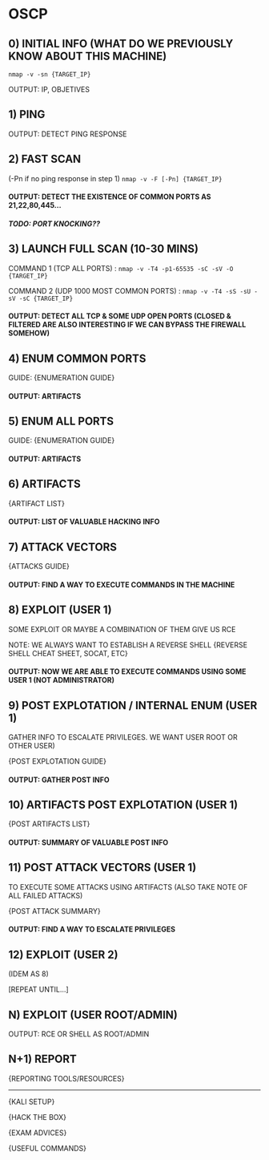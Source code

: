 # OSCP

## 0) INITIAL INFO (WHAT DO WE PREVIOUSLY KNOW ABOUT THIS MACHINE)

`nmap -v -sn {TARGET_IP}`

OUTPUT: IP, OBJETIVES

## 1) PING

OUTPUT: DETECT PING RESPONSE

## 2) FAST SCAN 

(-Pn if no ping response in step 1)
`nmap -v -F [-Pn] {TARGET_IP}`

#### OUTPUT: DETECT THE EXISTENCE OF COMMON PORTS AS 21,22,80,445...

##### TODO: PORT KNOCKING??

## 3) LAUNCH FULL SCAN (10-30 MINS)

COMMAND 1 (TCP ALL PORTS) : 
`nmap -v -T4 -p1-65535 -sC -sV -O {TARGET_IP}`

COMMAND 2 (UDP 1000 MOST COMMON PORTS) : 
`nmap -v -T4 -sS -sU -sV -sC {TARGET_IP}`

#### OUTPUT: DETECT ALL TCP & SOME UDP OPEN PORTS (CLOSED & FILTERED ARE ALSO INTERESTING IF WE CAN BYPASS THE FIREWALL SOMEHOW)

## 4) ENUM COMMON PORTS 

GUIDE: {ENUMERATION GUIDE}

#### OUTPUT: ARTIFACTS

## 5) ENUM ALL PORTS

GUIDE: {ENUMERATION GUIDE}

#### OUTPUT: ARTIFACTS

## 6) ARTIFACTS

{ARTIFACT LIST}

#### OUTPUT: LIST OF VALUABLE HACKING INFO

## 7) ATTACK VECTORS

{ATTACKS GUIDE}

#### OUTPUT: FIND A WAY TO EXECUTE COMMANDS IN THE MACHINE

## 8) EXPLOIT (USER 1)

SOME EXPLOIT OR MAYBE A COMBINATION OF THEM GIVE US RCE 

NOTE: WE ALWAYS WANT TO ESTABLISH A REVERSE SHELL {REVERSE SHELL CHEAT SHEET, SOCAT, ETC} 

#### OUTPUT: NOW WE ARE ABLE TO EXECUTE COMMANDS USING SOME USER 1 (NOT ADMINISTRATOR)

## 9) POST EXPLOTATION / INTERNAL ENUM (USER 1)

GATHER INFO TO ESCALATE PRIVILEGES. WE WANT USER ROOT OR OTHER USER)

{POST EXPLOTATION GUIDE}

#### OUTPUT: GATHER POST INFO

## 10) ARTIFACTS POST EXPLOTATION (USER 1)

{POST ARTIFACTS LIST}

#### OUTPUT: SUMMARY OF VALUABLE POST INFO

## 11) POST ATTACK VECTORS (USER 1)

TO EXECUTE SOME ATTACKS USING ARTIFACTS (ALSO TAKE NOTE OF ALL FAILED ATTACKS)

{POST ATTACK SUMMARY}

#### OUTPUT: FIND A WAY TO ESCALATE PRIVILEGES 

## 12) EXPLOIT (USER 2)

(IDEM AS 8)

[REPEAT UNTIL...]

## N) EXPLOIT (USER ROOT/ADMIN)

OUTPUT: RCE OR SHELL AS ROOT/ADMIN

## N+1) REPORT

{REPORTING TOOLS/RESOURCES}

--------------------------------------------------------------

{KALI SETUP}

{HACK THE BOX}

{EXAM ADVICES}

{USEFUL COMMANDS}
